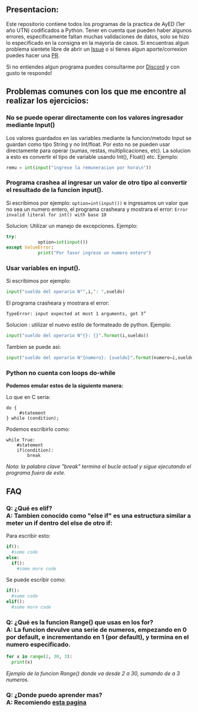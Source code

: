 ## Presentacion:

Este repositorio contiene todos los programas de la practica de AyED (1er año UTN) codificados a Python. Tener en cuenta que pueden haber algunos errores, especificamente faltan muchas validaciones de datos, solo se hizo lo especificado en la consigna en la mayoria de casos. Si encuentras algun problema sientete libre de abrir un [Issue](https://github.com/ElMoha943/AyED/issues) o si tienes algun aporte/correxion puedes hacer una [PR](https://github.com/ElMoha943/AyED/pulls).

Si no entiendes algun programa puedes consultarme por [Discord](https://discord.gg/46ME2WY) y con gusto te respondo!

## Problemas comunes con los que me encontre al realizar los ejercicios:

### No se puede operar directamente con los valores ingresador mediante Input()

Los valores guardados en las variables mediante la funcion/metodo Input se guardan como tipo String y no Int/float.
Por esto no se pueden usar directamente para operar (sumas, restas, multiplicaciones, etc).
La solucion a esto es convertir el tipo de variable usando Int(), Float() etc.
Ejemplo:
```python
remu = int(input("ingrese la remuneracion por hora\n"))
```

### Programa crashea al ingresar un valor de otro tipo al convertir el resultado de la funcion input().

Si escribimos por ejemplo: `option=int(input())` e ingresamos un valor que no sea un numero entero, el programa crasheara y mostrara el error: `Error invalid literal for int() with base 10`

Solucion: Utilizar un manejo de excepciones. Ejemplo:
```python
try:
            option=int(input())
except ValueError:
            print("Por favor ingrese un numero entero")
```

### Usar variables en input().

Si escribimos por ejemplo:
```python
input("sueldo del operario N°",i,": ",sueldo)
```
El programa crasheara y mostrara el error: 

`TypeError: input expected at most 1 arguments, got 3”`

Solucion : utilizar el nuevo estilo de formateado de python. Ejemplo:
```python
input("sueldo del operario N°{}: {}".format(i,sueldo))
```
Tambien se puede asi:
```python
input("sueldo del operario N°{numero}: {sueldo}".format(numero=i,sueldo=sueldo))
```

### Python no cuenta con loops do-while

**Podemos emular estos de la siguiente manera:**

Lo que en C seria:
```
do {  
     #statement  
} while (condition);
```
Podemos escribirlo como:
```
while True:  
    #statement  
    if(condition):  
        break  
```
*Nota: la palabra clave "break" termina el bucle actual y sigue ejecutando el programa fuera de este.*
## FAQ

### Q: ¿Qué es **elif**? <br> A: Tambien conocido como "else if" es una estructura similar a meter un if dentro del else de otro if:

Para escribir esto:
```python
if():
  #some code
else:
  if():
    #some more code
```
Se puede escribir como:
```python
if():
  #some code
elif():
  #some more code
```

### Q: ¿Qué es la funcion Range() que usas en los for? <br> A: La funcion devulve una serie de numeros, empezando en 0 por default, e incrementando en 1 (por default), y termina en el numero especificado.

```python
for x in range(2, 30, 3):
  print(x)
```
*Ejemplo de la funcion Range() donde va desde 2 a 30, sumando de a 3 numeros.*

### Q: ¿Donde puedo aprender mas? <br> A: Recomiendo [esta pagina](https://www.w3schools.com/python/default.asp)
